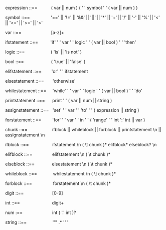 expression ::==  &nbsp; &nbsp; &nbsp;&nbsp;&nbsp;&nbsp;&nbsp; ( var || num ) ( ' ' symbol ' ' ( var || num ) )

symbol ::==  &nbsp; &nbsp; &nbsp; &nbsp;&nbsp;&nbsp;&nbsp;&nbsp;&nbsp;&nbsp;&nbsp;&nbsp; '==' || '!=' || '&&' || '||' || '*' || '+' || '/' || '-' || '%' || '<' || '<=' || '>=' || '>'

var ::==              &nbsp; &nbsp; &nbsp; &nbsp; &nbsp; &nbsp;&nbsp;&nbsp;&nbsp;&nbsp;&nbsp;&nbsp;&nbsp;&nbsp;&nbsp;&nbsp;&nbsp; [a-z]+

ifstatement ::== &nbsp; &nbsp;&nbsp;&nbsp;&nbsp;&nbsp;&nbsp; 'if' ' ' var ' ' logic ' ' ( var || bool ) ' ' 'then'

logic ::== &nbsp;&nbsp; &nbsp; &nbsp; &nbsp;&nbsp;&nbsp;&nbsp;&nbsp;&nbsp;&nbsp;&nbsp;&nbsp;&nbsp;&nbsp;&nbsp; ( 'is' || 'is not' )

bool ::== &nbsp; &nbsp; &nbsp; &nbsp; &nbsp;&nbsp;&nbsp;&nbsp;&nbsp;&nbsp;&nbsp;&nbsp;&nbsp;&nbsp;&nbsp;&nbsp; ( 'true' || 'false' )

elifstatement ::== &nbsp; &nbsp; &nbsp;&nbsp;  'or' ' ' ifstatement

elsestatement ::== &nbsp; &nbsp; &nbsp;  'otherwise'

whilestatement ::==  &nbsp; &nbsp; 'while' ' ' var ' ' logic ' ' ( var || bool ) ' ' 'do'

printstatement ::==  &nbsp; &nbsp;&nbsp;  print ' ' ( var || num || string )

assignstatement ::== &nbsp; 'set' ' ' var ' ' 'to' ' ' ( expression || string )

forstatement ::==   &nbsp; &nbsp; &nbsp; &nbsp;  'for' ' ' var ' ' in ' ' ( 'range' ' ' int ':' int || var )

chunk ::== &nbsp; &nbsp; &nbsp; &nbsp; &nbsp; &nbsp; &nbsp; &nbsp; &nbsp;&nbsp;   ifblock || whileblock || forblock || printstatement \n || assignstatement \n

ifblock ::==    &nbsp; &nbsp; &nbsp; &nbsp; &nbsp; &nbsp; &nbsp; &nbsp; &nbsp;      ifstatement \n ( \t chunk )* elifblock* elseblock? \n

elifblock ::==    &nbsp; &nbsp; &nbsp; &nbsp; &nbsp; &nbsp; &nbsp;&nbsp;     elifstatement \n ( \t chunk )*

elseblock ::==    &nbsp; &nbsp; &nbsp; &nbsp; &nbsp; &nbsp;&nbsp;     elsestatement \n ( \t chunk )*

whileblock ::==    &nbsp; &nbsp; &nbsp; &nbsp; &nbsp; &nbsp;  whilestatement \n ( \t chunk )*

forblock ::==      &nbsp; &nbsp; &nbsp; &nbsp; &nbsp; &nbsp; &nbsp; &nbsp;    forstatement \n ( \t chunk )*

digit ::==    &nbsp; &nbsp; &nbsp; &nbsp; &nbsp; &nbsp; &nbsp; &nbsp; &nbsp; &nbsp; &nbsp;        [0-9]

int ::==      &nbsp; &nbsp; &nbsp; &nbsp; &nbsp; &nbsp; &nbsp; &nbsp; &nbsp; &nbsp; &nbsp; &nbsp;&nbsp;           digit+

num :==         &nbsp; &nbsp; &nbsp; &nbsp; &nbsp; &nbsp; &nbsp; &nbsp; &nbsp; &nbsp; &nbsp;&nbsp;       int ( '.' int )?

string ::==    &nbsp; &nbsp; &nbsp; &nbsp; &nbsp; &nbsp; &nbsp; &nbsp; &nbsp; &nbsp;        '"' .* '"'
